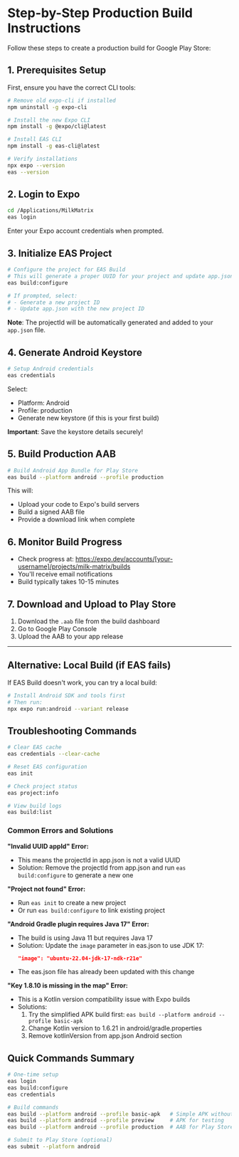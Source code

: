 # Step-by-Step Production Build Instructions

Follow these steps to create a production build for Google Play Store:

## 1. Prerequisites Setup

First, ensure you have the correct CLI tools:

```bash
# Remove old expo-cli if installed
npm uninstall -g expo-cli

# Install the new Expo CLI
npm install -g @expo/cli@latest

# Install EAS CLI
npm install -g eas-cli@latest

# Verify installations
npx expo --version
eas --version
```

## 2. Login to Expo

```bash
cd /Applications/MilkMatrix
eas login
```

Enter your Expo account credentials when prompted.

## 3. Initialize EAS Project

```bash
# Configure the project for EAS Build
# This will generate a proper UUID for your project and update app.json
eas build:configure

# If prompted, select:
# - Generate a new project ID
# - Update app.json with the new project ID
```

**Note**: The projectId will be automatically generated and added to your `app.json` file.

## 4. Generate Android Keystore

```bash
# Setup Android credentials
eas credentials
```

Select:
- Platform: Android
- Profile: production
- Generate new keystore (if this is your first build)

**Important**: Save the keystore details securely!

## 5. Build Production AAB

```bash
# Build Android App Bundle for Play Store
eas build --platform android --profile production
```

This will:
- Upload your code to Expo's build servers
- Build a signed AAB file
- Provide a download link when complete

## 6. Monitor Build Progress

- Check progress at: https://expo.dev/accounts/[your-username]/projects/milk-matrix/builds
- You'll receive email notifications
- Build typically takes 10-15 minutes

## 7. Download and Upload to Play Store

1. Download the `.aab` file from the build dashboard
2. Go to Google Play Console
3. Upload the AAB to your app release

---

## Alternative: Local Build (if EAS fails)

If EAS Build doesn't work, you can try a local build:

```bash
# Install Android SDK and tools first
# Then run:
npx expo run:android --variant release
```

## Troubleshooting Commands

```bash
# Clear EAS cache
eas credentials --clear-cache

# Reset EAS configuration
eas init

# Check project status
eas project:info

# View build logs
eas build:list
```

### Common Errors and Solutions

**"Invalid UUID appId" Error:**
- This means the projectId in app.json is not a valid UUID
- Solution: Remove the projectId from app.json and run `eas build:configure` to generate a new one

**"Project not found" Error:**
- Run `eas init` to create a new project
- Or run `eas build:configure` to link existing project

**"Android Gradle plugin requires Java 17" Error:**
- The build is using Java 11 but requires Java 17
- Solution: Update the `image` parameter in eas.json to use JDK 17:
  ```json
  "image": "ubuntu-22.04-jdk-17-ndk-r21e"
  ```
- The eas.json file has already been updated with this change

**"Key 1.8.10 is missing in the map" Error:**
- This is a Kotlin version compatibility issue with Expo builds
- Solutions:
  1. Try the simplified APK build first: `eas build --platform android --profile basic-apk`
  2. Change Kotlin version to 1.6.21 in android/gradle.properties
  3. Remove kotlinVersion from app.json Android section

## Quick Commands Summary

```bash
# One-time setup
eas login
eas build:configure
eas credentials

# Build commands
eas build --platform android --profile basic-apk   # Simple APK without credentials (fastest)
eas build --platform android --profile preview     # APK for testing
eas build --platform android --profile production  # AAB for Play Store

# Submit to Play Store (optional)
eas submit --platform android
```
